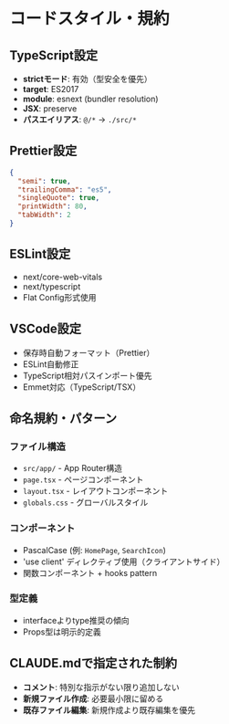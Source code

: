 # コードスタイル・規約

## TypeScript設定
- **strictモード**: 有効（型安全を優先）
- **target**: ES2017
- **module**: esnext (bundler resolution)
- **JSX**: preserve
- **パスエイリアス**: `@/*` → `./src/*`

## Prettier設定
```json
{
  "semi": true,
  "trailingComma": "es5",
  "singleQuote": true,
  "printWidth": 80,
  "tabWidth": 2
}
```

## ESLint設定
- next/core-web-vitals
- next/typescript
- Flat Config形式使用

## VSCode設定
- 保存時自動フォーマット（Prettier）
- ESLint自動修正
- TypeScript相対パスインポート優先
- Emmet対応（TypeScript/TSX）

## 命名規約・パターン
### ファイル構造
- `src/app/` - App Router構造
- `page.tsx` - ページコンポーネント
- `layout.tsx` - レイアウトコンポーネント
- `globals.css` - グローバルスタイル

### コンポーネント
- PascalCase (例: `HomePage`, `SearchIcon`)
- 'use client' ディレクティブ使用（クライアントサイド）
- 関数コンポーネント + hooks pattern

### 型定義
- interfaceよりtype推奨の傾向
- Props型は明示的定義

## CLAUDE.mdで指定された制約
- **コメント**: 特別な指示がない限り追加しない
- **新規ファイル作成**: 必要最小限に留める
- **既存ファイル編集**: 新規作成より既存編集を優先